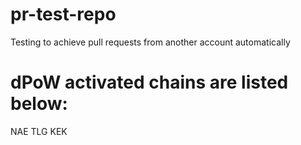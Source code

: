 # pr-test-repo
Testing to achieve pull requests from another account automatically

# dPoW activated chains are listed below:

NAE
TLG
KEK
